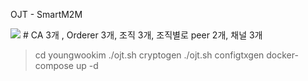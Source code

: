 OJT - SmartM2M


<img src="https://user-images.githubusercontent.com/38308305/94513480-bfe91300-0259-11eb-9462-6bac6199cc46.png">
# CA 3개 , Orderer 3개, 조직 3개, 조직별로 peer 2개, 채널 3개

> cd youngwookim
> ./ojt.sh cryptogen
> ./ojt.sh configtxgen
> docker-compose up -d



